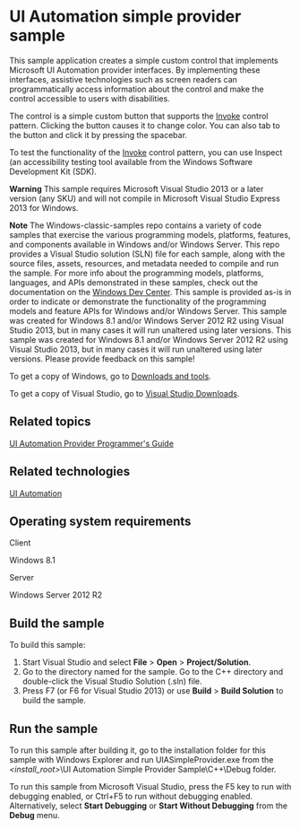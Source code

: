 UI Automation simple provider sample
====================================

This sample application creates a simple custom control that implements Microsoft UI Automation provider interfaces. By implementing these interfaces, assistive technologies such as screen readers can programmatically access information about the control and make the control accessible to users with disabilities.

The control is a simple custom button that supports the [Invoke](http://msdn.microsoft.com/en-us/library/windows/desktop/ee671279) control pattern. Clicking the button causes it to change color. You can also tab to the button and click it by pressing the spacebar.

To test the functionality of the [Invoke](http://msdn.microsoft.com/en-us/library/windows/desktop/ee671279) control pattern, you can use Inspect (an accessibility testing tool available from the Windows Software Development Kit (SDK).

**Warning**  This sample requires Microsoft Visual Studio 2013 or a later version (any SKU) and will not compile in Microsoft Visual Studio Express 2013 for Windows.

**Note**  The Windows-classic-samples repo contains a variety of code samples that exercise the various programming models, platforms, features, and components available in Windows and/or Windows Server. This repo provides a Visual Studio solution (SLN) file for each sample, along with the source files, assets, resources, and metadata needed to compile and run the sample. For more info about the programming models, platforms, languages, and APIs demonstrated in these samples, check out the documentation on the [Windows Dev Center](https://dev.windows.com). This sample is provided as-is in order to indicate or demonstrate the functionality of the programming models and feature APIs for Windows and/or Windows Server. This sample was created for Windows 8.1 and/or Windows Server 2012 R2 using Visual Studio 2013, but in many cases it will run unaltered using later versions. This sample was created for Windows 8.1 and/or Windows Server 2012 R2 using Visual Studio 2013, but in many cases it will run unaltered using later versions. Please provide feedback on this sample!

To get a copy of Windows, go to [Downloads and tools](http://go.microsoft.com/fwlink/p/?linkid=301696).

To get a copy of Visual Studio, go to [Visual Studio Downloads](http://go.microsoft.com/fwlink/p/?linkid=301697).

Related topics
--------------

[UI Automation Provider Programmer's Guide](http://msdn.microsoft.com/en-us/library/windows/desktop/ee671596)

Related technologies
--------------------

[UI Automation](http://msdn.microsoft.com/en-us/library/windows/desktop/ee684009)

Operating system requirements
-----------------------------

Client

Windows 8.1

Server

Windows Server 2012 R2

Build the sample
----------------

To build this sample:

1.  Start Visual Studio and select **File** \> **Open** \> **Project/Solution**.
2.  Go to the directory named for the sample. Go to the C++ directory and double-click the Visual Studio Solution (.sln) file.
3.  Press F7 (or F6 for Visual Studio 2013) or use **Build** \> **Build Solution** to build the sample.

Run the sample
--------------

To run this sample after building it, go to the installation folder for this sample with Windows Explorer and run UIASimpleProvider.exe from the *\<install\_root\>*\\UI Automation Simple Provider Sample\\C++\\Debug folder.

To run this sample from Microsoft Visual Studio, press the F5 key to run with debugging enabled, or Ctrl+F5 to run without debugging enabled. Alternatively, select **Start Debugging** or **Start Without Debugging** from the **Debug** menu.

